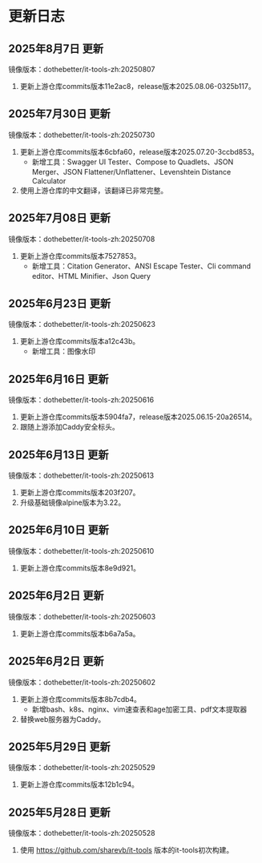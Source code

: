 # 更新日志

## 2025年8月7日 更新
镜像版本：dothebetter/it-tools-zh:20250807
1. 更新上游仓库commits版本11e2ac8，release版本2025.08.06-0325b117。

## 2025年7月30日 更新
镜像版本：dothebetter/it-tools-zh:20250730
1. 更新上游仓库commits版本6cbfa60，release版本2025.07.20-3ccbd853。
	- 新增工具：Swagger UI Tester、Compose to Quadlets、JSON Merger、JSON Flattener/Unflattener、Levenshtein Distance Calculator
2. 使用上游仓库的中文翻译，该翻译已非常完整。

## 2025年7月08日 更新
镜像版本：dothebetter/it-tools-zh:20250708
1. 更新上游仓库commits版本7527853。
	- 新增工具：Citation Generator、ANSI Escape Tester、Cli command editor、HTML Minifier、Json Query

## 2025年6月23日 更新
镜像版本：dothebetter/it-tools-zh:20250623
1. 更新上游仓库commits版本a12c43b。
	- 新增工具：图像水印

## 2025年6月16日 更新
镜像版本：dothebetter/it-tools-zh:20250616
1. 更新上游仓库commits版本5904fa7，release版本2025.06.15-20a26514。
2. 跟随上游添加Caddy安全标头。

## 2025年6月13日 更新
镜像版本：dothebetter/it-tools-zh:20250613
1. 更新上游仓库commits版本203f207。
2. 升级基础镜像alpine版本为3.22。

## 2025年6月10日 更新
镜像版本：dothebetter/it-tools-zh:20250610
1. 更新上游仓库commits版本8e9d921。

## 2025年6月2日 更新
镜像版本：dothebetter/it-tools-zh:20250603
1. 更新上游仓库commits版本b6a7a5a。

## 2025年6月2日 更新
镜像版本：dothebetter/it-tools-zh:20250602
1. 更新上游仓库commits版本8b7cdb4。
	- 新增bash、k8s、nginx、vim速查表和age加密工具、pdf文本提取器
2. 替换web服务器为Caddy。

## 2025年5月29日 更新
镜像版本：dothebetter/it-tools-zh:20250529
1. 更新上游仓库commits版本12b1c94。

## 2025年5月28日 更新
镜像版本：dothebetter/it-tools-zh:20250528
1. 使用 https://github.com/sharevb/it-tools 版本的it-tools初次构建。